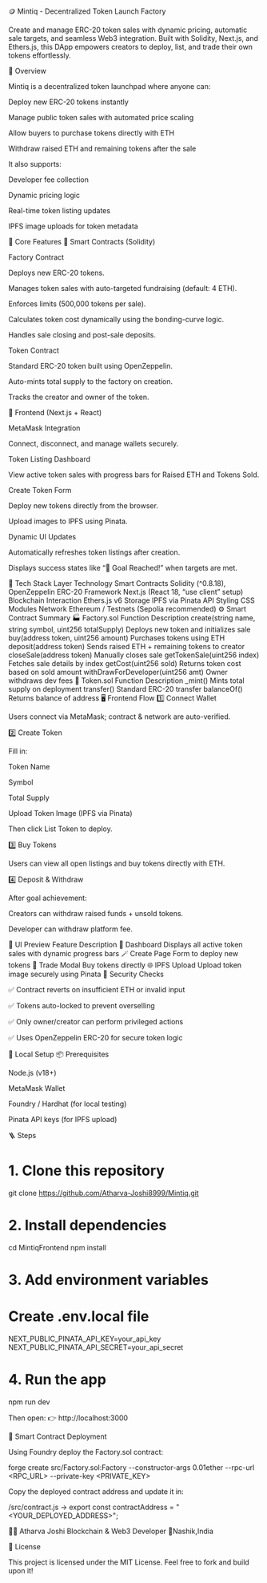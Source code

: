 🪙 Mintiq - Decentralized Token Launch Factory

Create and manage ERC-20 token sales with dynamic pricing, automatic sale targets, and seamless Web3 integration.
Built with Solidity, Next.js, and Ethers.js, this DApp empowers creators to deploy, list, and trade their own tokens effortlessly.

🚀 Overview

Mintiq is a decentralized token launchpad where anyone can:

Deploy new ERC-20 tokens instantly

Manage public token sales with automated price scaling

Allow buyers to purchase tokens directly with ETH

Withdraw raised ETH and remaining tokens after the sale

It also supports:

Developer fee collection

Dynamic pricing logic

Real-time token listing updates

IPFS image uploads for token metadata

🧠 Core Features
🔹 Smart Contracts (Solidity)

Factory Contract

Deploys new ERC-20 tokens.

Manages token sales with auto-targeted fundraising (default: 4 ETH).

Enforces limits (500,000 tokens per sale).

Calculates token cost dynamically using the bonding-curve logic.

Handles sale closing and post-sale deposits.

Token Contract

Standard ERC-20 token built using OpenZeppelin.

Auto-mints total supply to the factory on creation.

Tracks the creator and owner of the token.

🔹 Frontend (Next.js + React)

MetaMask Integration

Connect, disconnect, and manage wallets securely.

Token Listing Dashboard

View active token sales with progress bars for Raised ETH and Tokens Sold.

Create Token Form

Deploy new tokens directly from the browser.

Upload images to IPFS using Pinata.

Dynamic UI Updates

Automatically refreshes token listings after creation.

Displays success states like “🎉 Goal Reached!” when targets are met.

🧩 Tech Stack
Layer	Technology
Smart Contracts	Solidity (^0.8.18), OpenZeppelin ERC-20
Framework	Next.js (React 18, “use client” setup)
Blockchain Interaction	Ethers.js v6
Storage	IPFS via Pinata API
Styling	CSS Modules
Network	Ethereum / Testnets (Sepolia recommended)
⚙️ Smart Contract Summary
🏭 Factory.sol
Function	Description
create(string name, string symbol, uint256 totalSupply)	Deploys new token and initializes sale
buy(address token, uint256 amount)	Purchases tokens using ETH
deposit(address token)	Sends raised ETH + remaining tokens to creator
closeSale(address token)	Manually closes sale
getTokenSale(uint256 index)	Fetches sale details by index
getCost(uint256 sold)	Returns token cost based on sold amount
withDrawForDeveloper(uint256 amt)	Owner withdraws dev fees
💠 Token.sol
Function	Description
_mint()	Mints total supply on deployment
transfer()	Standard ERC-20 transfer
balanceOf()	Returns balance of address
🖥️ Frontend Flow
1️⃣ Connect Wallet

Users connect via MetaMask; contract & network are auto-verified.

2️⃣ Create Token

Fill in:

Token Name

Symbol

Total Supply

Upload Token Image (IPFS via Pinata)

Then click List Token to deploy.

3️⃣ Buy Tokens

Users can view all open listings and buy tokens directly with ETH.

4️⃣ Deposit & Withdraw

After goal achievement:

Creators can withdraw raised funds + unsold tokens.

Developer can withdraw platform fee.

📸 UI Preview
Feature	Description
🧱 Dashboard	Displays all active token sales with dynamic progress bars
🪄 Create Page	Form to deploy new tokens
🔁 Trade Modal	Buy tokens directly
🌐 IPFS Upload	Upload token image securely using Pinata
🔐 Security Checks

✅ Contract reverts on insufficient ETH or invalid input

✅ Tokens auto-locked to prevent overselling

✅ Only owner/creator can perform privileged actions

✅ Uses OpenZeppelin ERC-20 for secure token logic

🧰 Local Setup
📦 Prerequisites

Node.js (v18+)

MetaMask Wallet

Foundry / Hardhat (for local testing)

Pinata API keys (for IPFS upload)

🪜 Steps
# 1. Clone this repository
git clone https://github.com/Atharva-Joshi8999/Mintiq.git

# 2. Install dependencies
cd MintiqFrontend
npm install

# 3. Add environment variables
# Create .env.local file
NEXT_PUBLIC_PINATA_API_KEY=your_api_key
NEXT_PUBLIC_PINATA_API_SECRET=your_api_secret

# 4. Run the app
npm run dev


Then open:
👉 http://localhost:3000

🧪 Smart Contract Deployment

Using Foundry deploy the Factory.sol contract:

forge create src/Factory.sol:Factory --constructor-args 0.01ether --rpc-url <RPC_URL> --private-key <PRIVATE_KEY>


Copy the deployed contract address and update it in:

/src/contract.js → export const contractAddress = "<YOUR_DEPLOYED_ADDRESS>";


👨‍💻 Atharva Joshi
Blockchain & Web3 Developer
📍Nashik,India

🪪 License

This project is licensed under the MIT License.
Feel free to fork and build upon it!
